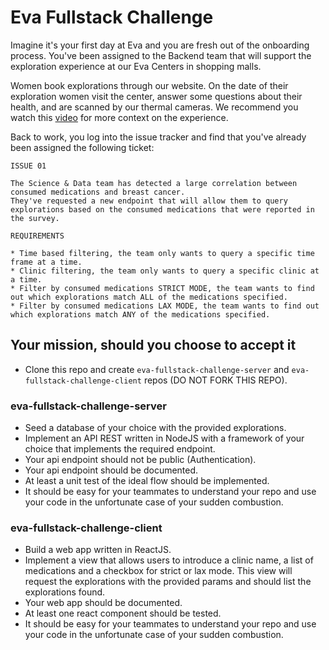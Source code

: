 # Eva Fullstack Challenge

Imagine it's your first day at Eva and you are fresh out of the onboarding process.
You've been assigned to the Backend team that will support the exploration experience at our Eva Centers in shopping malls.

Women book explorations through our website.
On the date of their exploration women visit the center, answer some questions about their health, and are scanned by our thermal cameras.
We recommend you watch this [video](https://youtu.be/12h-0qUdJag) for more context on the experience.

Back to work, you log into the issue tracker and find that you've already been assigned the following ticket:

```
ISSUE 01

The Science & Data team has detected a large correlation between consumed medications and breast cancer.
They've requested a new endpoint that will allow them to query explorations based on the consumed medications that were reported in the survey.

REQUIREMENTS

* Time based filtering, the team only wants to query a specific time frame at a time.
* Clinic filtering, the team only wants to query a specific clinic at a time.
* Filter by consumed medications STRICT MODE, the team wants to find out which explorations match ALL of the medications specified.
* Filter by consumed medications LAX MODE, the team wants to find out which explorations match ANY of the medications specified.
```

## Your mission, should you choose to accept it

- Clone this repo and create `eva-fullstack-challenge-server` and `eva-fullstack-challenge-client` repos (DO NOT FORK THIS REPO).

### eva-fullstack-challenge-server
- Seed a database of your choice with the provided explorations.
- Implement an API REST written in NodeJS with a framework of your choice that implements the required endpoint.
- Your api endpoint should not be public (Authentication).
- Your api endpoint should be documented.
- At least a unit test of the ideal flow should be implemented.
- It should be easy for your teammates to understand your repo and use your code in the unfortunate case of your sudden combustion.

### eva-fullstack-challenge-client
- Build a web app written in ReactJS.
- Implement a view that allows users to introduce a clinic name, a list of medications and a checkbox for strict or lax mode. This view will request the explorations with the provided params and should list the explorations found. 
- Your web app should be documented.
- At least one react component should be tested.
- It should be easy for your teammates to understand your repo and use your code in the unfortunate case of your sudden combustion.